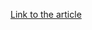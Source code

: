[Link to the article](https://www.cisa.gov/news-events/alerts/2025/05/07/cisa-adds-two-known-exploited-vulnerabilities-catalog)
